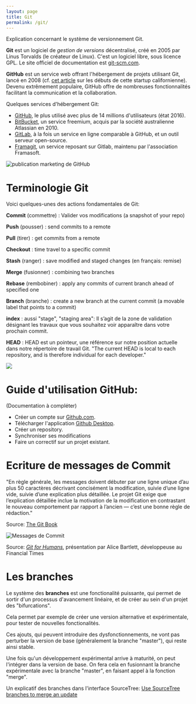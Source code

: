 ```yaml
---
layout: page
title: Git
permalink: /git/
---
```


Explication concernant le système de versionnement Git.

**Git** est un logiciel de *gestion de versions* décentralisé, créé en 2005 par Linus Torvalds (le créateur de Linux). C'est un logiciel libre, sous licence GPL. Le site officiel de documentation est [git-scm.com](https://git-scm.com).

**GitHub** est un service web offrant l'hébergement de projets utilisant Git, lancé en 2008 (cf. [cet article](http://tom.preston-werner.com/2011/03/29/ten-lessons-from-githubs-first-year.html) sur les débuts de cette startup californienne). Devenu extrêmement populaire, GitHub offre de nombreuses fonctionnalités facilitant la communication et la collaboration. 



Quelques services d'hébergement Git: 

* [GitHub](https://github.com/), le plus utilisé avec plus de 14 millions d'utilisateurs (état 2016). 
* [BitBucket](https://bitbucket.org), un service freemium, acquis par la société australienne Atlassian en 2010.
* [GitLab](https://about.gitlab.com/gitlab-com/), à la fois un service en ligne comparable à GitHub, et un outil serveur open-source.
* [Framagit](https://framagit.org), un service reposant sur Gitlab, maintenu par l'association Framasoft.

![publication marketing de GitHub](/cours-divers/img/github-activity-book.jpg)

Terminologie Git
==

Voici quelques-unes des actions fondamentales de Git:

**Commit** (commettre) : Valider vos modifications (a snapshot of your repo)

**Push** (pousser) : send commits to a remote

**Pull** (tirer) : get commits from a remote

**Checkout** : time travel to a specific commit

**Stash** (ranger) : save modified and staged changes (en français: remise)

**Merge** (fusionner) : combining two branches

**Rebase** (rembobiner) : apply any commits of current branch ahead of specified one

**Branch** (branche) : create a new branch at the current commit (a movable label that points to a commit)

**index** : aussi "stage", "staging area": Il s’agit de la zone de validation désignant les travaux que vous souhaitez voir apparaître dans votre prochain commit.

**HEAD** : HEAD est un pointeur, une référence sur notre position actuelle dans notre répertoire de travail Git. "The current HEAD is local to each repository, and is therefore individual for each developer."

![](/cours-divers/img/Strip-Bon-daccord-650-final.jpg)

Guide d'utilisation GitHub:
==

(Documentation à compléter)

- Créer un compte sur [Github.com](https://github.com/).
- Télécharger l'application [Github Desktop](https://desktop.github.com/).
- Créer un repository.
- Synchroniser ses modifications
- Faire un correctif sur un projet existant.


Ecriture de messages de Commit
===

"En règle générale, les messages doivent débuter par une ligne unique d’au plus 50 caractères décrivant concisément la modification, suivie d’une ligne vide, suivie d’une explication plus détaillée. Le projet Git exige que l’explication détaillée inclue la motivation de la modification en contrastant le nouveau comportement par rapport à l’ancien — c’est une bonne règle de rédaction."

Source: [The Git Book](https://git-scm.com/book/fr/v2/Git-distribu%C3%A9-Contribution-%C3%A0-un-projet)

![Messages de Commit](/cours-divers/img/git-commit-messages.png)

Source: *[Git for Humans](https://speakerdeck.com/alicebartlett/git-for-humans)*, présentation par Alice Bartlett, développeuse au Financial Times

Les branches
===

Le système des **branches** est une fonctionalité puissante, qui permet de sortir d'un processus d'avancement linéaire, et de créer au sein d'un projet des "bifurcations".

Cela permet par exemple de créer une version alternative et expérimentale, pour tester de nouvelles fonctionalités.

Ces ajouts, qui peuvent introduire des dysfonctionnements, ne vont pas perturber la version de base (généralement la branche "master"), qui reste ainsi stable.

Une fois qu'un développement expérimental arrive à maturité, on peut l'intégrer dans la version de base. On fera cela en fusionnant la branche expérimentale avec la branche "master", en faisant appel à la fonction "merge".

Un explicatif des branches dans l'interface SourceTree: [Use SourceTree branches to merge an update](https://confluence.atlassian.com/bitbucket/use-sourcetree-branches-to-merge-an-update-732268925.html)

